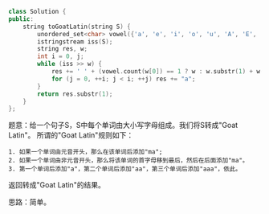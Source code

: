 ```CPP
class Solution {
public:
    string toGoatLatin(string S) {
        unordered_set<char> vowel({'a', 'e', 'i', 'o', 'u', 'A', 'E', 'I', 'O', 'U'});
        istringstream iss(S);
        string res, w;
        int i = 0, j;
        while (iss >> w) {
            res += ' ' + (vowel.count(w[0]) == 1 ? w : w.substr(1) + w[0]) + "ma";
            for (j = 0, ++i; j < i; ++j) res += "a";
        }
        return res.substr(1);
    }
};
```

题意：给一个句子S，S中每个单词由大小写字母组成。我们将S转成"Goat Latin"。	所谓的"Goat Latin"规则如下：

	1. 如果一个单词由元音开头，那么在该单词后添加"ma";
 	2. 如果一个单词由非元音开头，那么将该单词的首字母移到最后，然后在后面添加"ma"。
 	3. 第一个单词后添加"a"，第二个单词后添加"aa"，第三个单词后添加"aaa"，依此。

返回转成"Goat Latin"的结果。

思路：简单。

